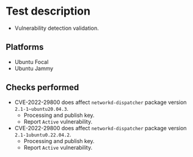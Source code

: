 # Test description

- Vulnerability detection validation.

## Platforms

- Ubuntu Focal
- Ubuntu Jammy

## Checks performed

- CVE-2022-29800 does affect `networkd-dispatcher` package version `2.1-1~ubuntu20.04.3`.
  - Processing and publish key.
  - Report `Active` vulnerability.
- CVE-2022-29800 does affect `networkd-dispatcher` package version `2.1-1ubuntu0.22.04.2`.
  - Processing and publish key.
  - Report `Active` vulnerability.
